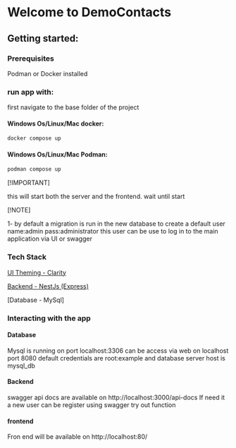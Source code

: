 # 

# Welcome to DemoContacts

## Getting started:
### Prerequisites
Podman or Docker installed

### run app  with:
first navigate to the base folder of the project 
#### Windows Os/Linux/Mac docker:
```bash
docker compose up
```
#### Windows Os/Linux/Mac Podman:
```bash
podman compose up
```

[!IMPORTANT]

this will start both the server and the frontend. wait until  start

[!NOTE]

1- by default a migration is run in the new database to create a default user name:admin pass:administrator this user can be use to log in to the main application via UI or swagger

### Tech Stack

[UI Theming - Clarity ](https://clarity.design/)

[Backend - NestJs (Express) ](https://docs.nestjs.com/)

[Database - MySql]

### Interacting with the app

#### Database
Mysql is running on port localhost:3306 can be access via web on localhost port 8080 default credentials are root:example and database server host is mysql_db

#### Backend
swagger api docs are available on http://localhost:3000/api-docs
If need it a new user can be register using swagger try out function

#### frontend
Fron end will be available on http://localhost:80/
